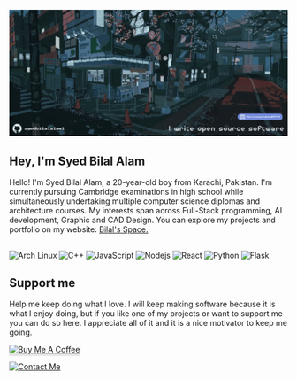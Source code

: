 ![Banner](https://raw.githubusercontent.com/syedbilalalam1/syedbilalalam1/main/assets/main.gif)
## Hey, I'm Syed Bilal Alam
Hello! I'm Syed Bilal Alam, a 20-year-old boy from Karachi, Pakistan. I'm currently pursuing Cambridge examinations in high school while simultaneously undertaking multiple computer science diplomas and architecture courses. My interests span across Full-Stack programming, AI development, Graphic and CAD Design. You can explore my projects and portfolio on my website: [Bilal's Space.](https://bilals.space/)

## 
![Arch Linux](https://img.shields.io/badge/-Arch%20Linux-1793D1?style=for-the-badge&logo=arch-linux&logoColor=white)
![C++](https://img.shields.io/badge/-C/C++-1E90FF?logo=c&style=for-the-badge&logoColor=white)
![JavaScript](https://img.shields.io/badge/-JavaScript-FFD700?style=for-the-badge&logoColor=black&logo=javascript)
![Nodejs](https://img.shields.io/badge/-Nodejs-3CB371?style=for-the-badge&logoColor=white&logo=Node.js)
![React](https://img.shields.io/badge/-React-00CED1?style=for-the-badge&logoColor=black&logo=react)
![Python](https://img.shields.io/badge/-Python-4B8BBE?style=for-the-badge&logo=python&logoColor=FFD43B)
![Flask](https://img.shields.io/badge/-Flask-333333?style=for-the-badge&logo=flask&logoColor=white)
 
## Support me
Help me keep doing what I love. I will keep making software because it is what I enjoy doing, but if you like one of my projects or want to support me you can do so here. I appreciate all of it and it is a nice motivator to keep me going.

<a href="https://www.buymeacoffee.com/syedbilalalam" target="_blank"><img src="https://www.buymeacoffee.com/assets/img/custom_images/orange_img.png" alt="Buy Me A Coffee" style="height: 41px !important;width: 174px !important;box-shadow: 0px 3px 2px 0px rgba(190, 190, 190, 0.5) !important;-webkit-box-shadow: 0px 3px 2px 0px rgba(190, 190, 190, 0.5) !important;" ></a>

<a href="mailto:syedbilalalam0@gmail.com"><img src="https://raw.githubusercontent.com/syedbilalalam1/syedbilalalam1/main/assets/bottom.gif" alt="Contact Me"></a>





